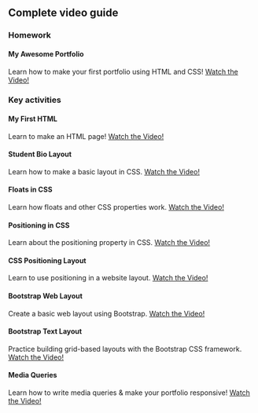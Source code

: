 ## Complete video guide

### Homework

#### My Awesome Portfolio

Learn how to make your first portfolio using HTML and CSS!
[Watch the Video!](https://youtu.be/qMbCiVYQLCU)

### Key activities

#### My First HTML

Learn to make an HTML page!
[Watch the Video!](https://www.youtube.com/watch?v=ieb6Svbc10E)

#### Student Bio Layout

Learn how to make a basic layout in CSS.
[Watch the Video!](https://www.youtube.com/watch?v=kMBinXTCrXI)

#### Floats in CSS

Learn how floats and other CSS properties work.
[Watch the Video!](https://www.youtube.com/watch?v=0lpxKw6E90Y)

#### Positioning in CSS

Learn about the positioning property in CSS.
[Watch the Video!](https://www.youtube.com/watch?v=sHfJn0jqBro)

#### CSS Positioning Layout

Learn to use positioning in a website layout.
[Watch the Video!](https://www.youtube.com/watch?v=yWXgnQaWSW0)

#### Bootstrap Web Layout

Create a basic web layout using Bootstrap.
[Watch the Video!](https://www.youtube.com/watch?v=Y9rMbKHoTBI)

#### Bootstrap Text Layout

Practice building grid-based layouts with the Bootstrap CSS framework.
[Watch the Video!](https://www.youtube.com/watch?v=wQovwgW020g)

#### Media Queries

Learn how to write media queries & make your portfolio responsive!
[Watch the Video!](https://www.youtube.com/watch?v=x_wlcp-W27c)


